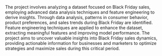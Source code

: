 The project involves analyzing a dataset focused on Black Friday sales, employing advanced data analysis techniques and feature engineering to derive insights. Through data analysis, patterns in consumer behavior, product preferences, and sales trends during Black Friday are identified. Feature engineering techniques are applied to enhance the dataset, extracting meaningful features and improving model performance. The project aims to uncover valuable insights into Black Friday sales dynamics, providing actionable information for businesses and marketers to optimize strategies and maximize sales during this critical period.
